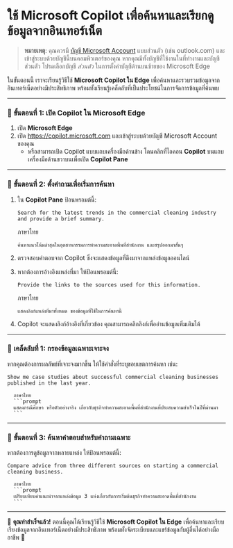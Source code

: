 
# ใช้ Microsoft Copilot เพื่อค้นหาและเรียกดูข้อมูลจากอินเทอร์เน็ต

> **หมายเหตุ**: คุณควรมี [บัญชี Microsoft Account](https://signup.live.com) แบบส่วนตัว (เช่น outlook.com) และเข้าสู่ระบบด้วยบัญชีนี้บนคอมพิวเตอร์ของคุณ หากคุณมีทั้งบัญชีที่ใช้งานในที่ทำงานและบัญชีส่วนตัว โปรดเลือกบัญชี *ส่วนตัว* ในการตั้งค่าบัญชีด้านบนซ้ายของ Microsoft Edge


ในขั้นตอนนี้ เราจะเรียนรู้วิธีใช้ **Microsoft Copilot ใน Edge** เพื่อค้นหาและรวบรวมข้อมูลจากอินเทอร์เน็ตอย่างมีประสิทธิภาพ พร้อมทั้งเรียนรู้เคล็ดลับที่เป็นประโยชน์ในการจัดการข้อมูลที่ค้นพบ

---

### 🚀 **ขั้นตอนที่ 1: เปิด Copilot ใน Microsoft Edge**

1. เปิด **Microsoft Edge**   
2. เปิด https://copilot.microsoft.com และเข้าสู่ระบบด้วยบัญชี Microsoft Account ของคุณ
   - หรือสามารถเปิด Copilot แบบแถบเครื่องมือด้านข้าง โดนคลิกที่ไอคอน **Copilot** บนแถบเครื่องมือด้านขวาบนเพื่อเปิด **Copilot Pane**

---

### 📝 **ขั้นตอนที่ 2: ตั้งคำถามเพื่อเริ่มการค้นหา**

1. ใน **Copilot Pane** ป้อนพรอมต์นี้:

   ```prompt
   Search for the latest trends in the commercial cleaning industry and provide a brief summary.
   ```
    ภาษาไทย
    ```prompt
    ค้นหาแนวโน้มล่าสุดในอุตสาหกรรมการทำความสะอาดพื้นที่สำนักงาน และสรุปออกมาสั้นๆ
    ```

2. ตรวจสอบคำตอบจาก Copilot ซึ่งจะแสดงข้อมูลที่ดึงมาจากแหล่งข้อมูลออนไลน์

3. หากต้องการอ้างอิงแหล่งที่มา ให้ป้อนพรอมต์นี้:

   ```prompt
   Provide the links to the sources used for this information.
   ```
    ภาษาไทย
    ```prompt
    แสดงลิงก์แหล่งที่มาทั้งหมด ของข้อมูลที่ใช้ในการค้นหานี้
    ```

4. Copilot จะแสดงลิงก์อ้างอิงที่เกี่ยวข้อง คุณสามารถคลิกลิงก์เพื่ออ่านข้อมูลเพิ่มเติมได้  

---

### 📌 **เคล็ดลับที่ 1: กรองข้อมูลเฉพาะเจาะจง**

หากคุณต้องการผลลัพธ์ที่เจาะจงมากขึ้น ให้ใช้คำสั่งที่ระบุขอบเขตการค้นหา เช่น:

   ```prompt
   Show me case studies about successful commercial cleaning businesses published in the last year.
   ```
      ภาษาไทย
      ```prompt
      แสดงกรณีศึกษา หรือตัวอย่างจริง เกี่ยวกับธุรกิจทำความสะอาดพื้นที่สำนักงานที่ประสบความสำเร็จในปีที่ผ่านมา
      ```

---

### 📝 **ขั้นตอนที่ 3: ค้นหาคำตอบสำหรับคำถามเฉพาะ**


หากต้องการดูข้อมูลจากหลายแหล่ง ให้ป้อนพรอมต์นี้:

   ```prompt
   Compare advice from three different sources on starting a commercial cleaning business.
   ```
      ภาษาไทย
      ```prompt
      เปรียบเทียบคำแนะนำจากแหล่งข้อมูล 3 แห่งเกี่ยวกับการเริ่มต้นธุรกิจทำความสะอาดพื้นที่สำนักงาน
      ```



---

🎯 **คุณทำสำเร็จแล้ว!** ตอนนี้คุณได้เรียนรู้วิธีใช้ **Microsoft Copilot ใน Edge** เพื่อค้นหาและเรียบเรียงข้อมูลจากอินเทอร์เน็ตอย่างมีประสิทธิภาพ พร้อมทั้งจัดระเบียบและแชร์ข้อมูลกับผู้อื่นได้อย่างมืออาชีพ 🚀